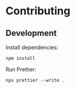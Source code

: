 # Contributing

## Development

Install dependencies:

```console
npm install
```

Run Prettier:

```console
npx prettier --write .
```
